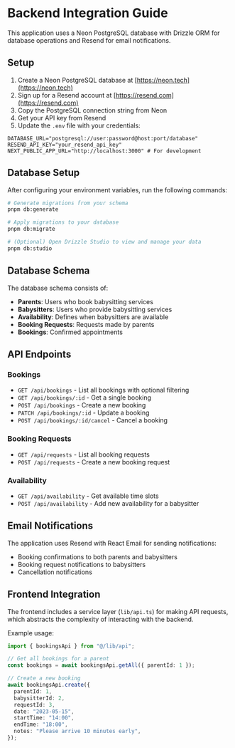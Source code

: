 # Backend Integration Guide

This application uses a Neon PostgreSQL database with Drizzle ORM for database operations and Resend for email notifications.

## Setup

1. Create a Neon PostgreSQL database at [https://neon.tech](https://neon.tech)
2. Sign up for a Resend account at [https://resend.com](https://resend.com)
3. Copy the PostgreSQL connection string from Neon
4. Get your API key from Resend
5. Update the `.env` file with your credentials:

```
DATABASE_URL="postgresql://user:password@host:port/database"
RESEND_API_KEY="your_resend_api_key"
NEXT_PUBLIC_APP_URL="http://localhost:3000" # For development
```

## Database Setup

After configuring your environment variables, run the following commands:

```bash
# Generate migrations from your schema
pnpm db:generate

# Apply migrations to your database
pnpm db:migrate

# (Optional) Open Drizzle Studio to view and manage your data
pnpm db:studio
```

## Database Schema

The database schema consists of:

- **Parents**: Users who book babysitting services
- **Babysitters**: Users who provide babysitting services
- **Availability**: Defines when babysitters are available
- **Booking Requests**: Requests made by parents
- **Bookings**: Confirmed appointments

## API Endpoints

### Bookings

- `GET /api/bookings` - List all bookings with optional filtering
- `GET /api/bookings/:id` - Get a single booking
- `POST /api/bookings` - Create a new booking
- `PATCH /api/bookings/:id` - Update a booking
- `POST /api/bookings/:id/cancel` - Cancel a booking

### Booking Requests

- `GET /api/requests` - List all booking requests
- `POST /api/requests` - Create a new booking request

### Availability

- `GET /api/availability` - Get available time slots
- `POST /api/availability` - Add new availability for a babysitter

## Email Notifications

The application uses Resend with React Email for sending notifications:

- Booking confirmations to both parents and babysitters
- Booking request notifications to babysitters
- Cancellation notifications

## Frontend Integration

The frontend includes a service layer (`lib/api.ts`) for making API requests, which abstracts the complexity of interacting with the backend.

Example usage:

```typescript
import { bookingsApi } from "@/lib/api";

// Get all bookings for a parent
const bookings = await bookingsApi.getAll({ parentId: 1 });

// Create a new booking
await bookingsApi.create({
  parentId: 1,
  babysitterId: 2,
  requestId: 3,
  date: "2023-05-15",
  startTime: "14:00",
  endTime: "18:00",
  notes: "Please arrive 10 minutes early",
});
```
